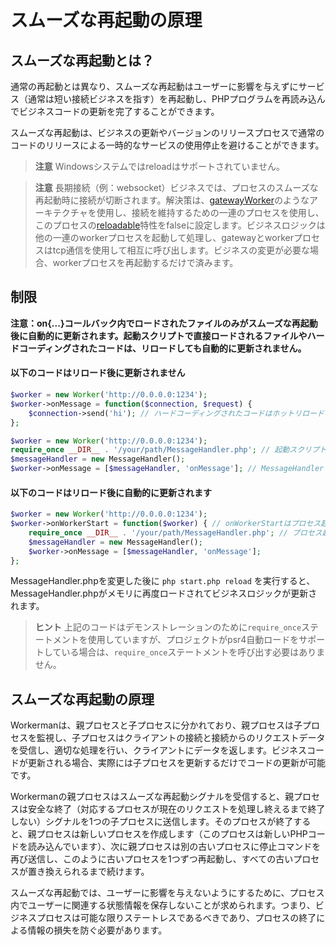 # スムーズな再起動の原理
## スムーズな再起動とは？

通常の再起動とは異なり、スムーズな再起動はユーザーに影響を与えずにサービス（通常は短い接続ビジネスを指す）を再起動し、PHPプログラムを再読み込んでビジネスコードの更新を完了することができます。

スムーズな再起動は、ビジネスの更新やバージョンのリリースプロセスで通常のコードのリリースによる一時的なサービスの使用停止を避けることができます。

> **注意**
> Windowsシステムではreloadはサポートされていません。

> **注意**
> 長期接続（例：websocket）ビジネスでは、プロセスのスムーズな再起動時に接続が切断されます。解決策は、[gatewayWorker](https://www.workerman.net/doc/gateway-worker)のようなアーキテクチャを使用し、接続を維持するための一連のプロセスを使用し、このプロセスの[reloadable](../worker/reloadable.md)特性をfalseに設定します。ビジネスロジックは他の一連のworkerプロセスを起動して処理し、gatewayとworkerプロセスはtcp通信を使用して相互に呼び出します。ビジネスの変更が必要な場合、workerプロセスを再起動するだけで済みます。

## 制限
**注意：on{...}コールバック内でロードされたファイルのみがスムーズな再起動後に自動的に更新されます。起動スクリプトで直接ロードされるファイルやハードコーディングされたコードは、リロードしても自動的に更新されません。**

#### 以下のコードはリロード後に更新されません
```php
$worker = new Worker('http://0.0.0.0:1234');
$worker->onMessage = function($connection, $request) {
    $connection->send('hi'); // ハードコーディングされたコードはホットリロードをサポートしていません
};
```

```php
$worker = new Worker('http://0.0.0.0:1234');
require_once __DIR__ . '/your/path/MessageHandler.php'; // 起動スクリプトで直接ロードされたファイルはホットリロードをサポートしていません
$messageHandler = new MessageHandler();
$worker->onMessage = [$messageHandler, 'onMessage']; // MessageHandlerクラスにonMessageメソッドがあると仮定します
```

#### 以下のコードはリロード後に自動的に更新されます
```php
$worker = new Worker('http://0.0.0.0:1234');
$worker->onWorkerStart = function($worker) { // onWorkerStartはプロセス起動後にトリガーされるコールバックです
    require_once __DIR__ . '/your/path/MessageHandler.php'; // プロセス起動後にロードされるファイルはホットリロードをサポートします
    $messageHandler = new MessageHandler();
    $worker->onMessage = [$messageHandler, 'onMessage'];
};
```
MessageHandler.phpを変更した後に `php start.php reload` を実行すると、MessageHandler.phpがメモリに再度ロードされてビジネスロジックが更新されます。

> **ヒント**
> 上記のコードはデモンストレーションのために`require_once`ステートメントを使用していますが、プロジェクトがpsr4自動ロードをサポートしている場合は、`require_once`ステートメントを呼び出す必要はありません。

## スムーズな再起動の原理

Workermanは、親プロセスと子プロセスに分かれており、親プロセスは子プロセスを監視し、子プロセスはクライアントの接続と接続からのリクエストデータを受信し、適切な処理を行い、クライアントにデータを返します。ビジネスコードが更新される場合、実際には子プロセスを更新するだけでコードの更新が可能です。

Workermanの親プロセスはスムーズな再起動シグナルを受信すると、親プロセスは安全な終了（対応するプロセスが現在のリクエストを処理し終えるまで終了しない）シグナルを1つの子プロセスに送信します。そのプロセスが終了すると、親プロセスは新しいプロセスを作成します（このプロセスは新しいPHPコードを読み込んでいます）、次に親プロセスは別の古いプロセスに停止コマンドを再び送信し、このように古いプロセスを1つずつ再起動し、すべての古いプロセスが置き換えられるまで続けます。

スムーズな再起動では、ユーザーに影響を与えないようにするために、プロセス内でユーザーに関連する状態情報を保存しないことが求められます。つまり、ビジネスプロセスは可能な限りステートレスであるべきであり、プロセスの終了による情報の損失を防ぐ必要があります。
